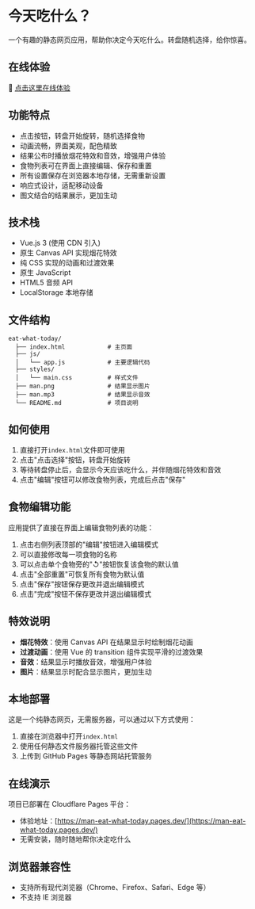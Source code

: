 # 今天吃什么？

一个有趣的静态网页应用，帮助你决定今天吃什么。转盘随机选择，给你惊喜。

## 在线体验

🔗 [点击这里在线体验](https://eat.187275.xyz/)

## 功能特点

- 点击按钮，转盘开始旋转，随机选择食物
- 动画流畅，界面美观，配色精致
- 结果公布时播放烟花特效和音效，增强用户体验
- 食物列表可在界面上直接编辑、保存和重置
- 所有设置保存在浏览器本地存储，无需重新设置
- 响应式设计，适配移动设备
- 图文结合的结果展示，更加生动

## 技术栈

- Vue.js 3 (使用 CDN 引入)
- 原生 Canvas API 实现烟花特效
- 纯 CSS 实现的动画和过渡效果
- 原生 JavaScript
- HTML5 音频 API
- LocalStorage 本地存储

## 文件结构

```
eat-what-today/
  ├── index.html            # 主页面
  ├── js/
  │   └── app.js            # 主要逻辑代码
  ├── styles/
  │   └── main.css          # 样式文件
  ├── man.png               # 结果显示图片
  ├── man.mp3               # 结果显示音效
  └── README.md             # 项目说明
```

## 如何使用

1. 直接打开`index.html`文件即可使用
2. 点击"点击选择"按钮，转盘开始旋转
3. 等待转盘停止后，会显示今天应该吃什么，并伴随烟花特效和音效
4. 点击"编辑"按钮可以修改食物列表，完成后点击"保存"

## 食物编辑功能

应用提供了直接在界面上编辑食物列表的功能：

1. 点击右侧列表顶部的"编辑"按钮进入编辑模式
2. 可以直接修改每一项食物的名称
3. 可以点击单个食物旁的"↺"按钮恢复该食物的默认值
4. 点击"全部重置"可恢复所有食物为默认值
5. 点击"保存"按钮保存更改并退出编辑模式
6. 点击"完成"按钮不保存更改并退出编辑模式

## 特效说明

- **烟花特效**：使用 Canvas API 在结果显示时绘制烟花动画
- **过渡动画**：使用 Vue 的 transition 组件实现平滑的过渡效果
- **音效**：结果显示时播放音效，增强用户体验
- **图片**：结果显示时配合显示图片，更加生动

## 本地部署

这是一个纯静态网页，无需服务器，可以通过以下方式使用：

1. 直接在浏览器中打开`index.html`
2. 使用任何静态文件服务器托管这些文件
3. 上传到 GitHub Pages 等静态网站托管服务

## 在线演示

项目已部署在 Cloudflare Pages 平台：

- 体验地址：[https://man-eat-what-today.pages.dev/](https://man-eat-what-today.pages.dev/)
- 无需安装，随时随地帮你决定吃什么

## 浏览器兼容性

- 支持所有现代浏览器（Chrome、Firefox、Safari、Edge 等）
- 不支持 IE 浏览器
